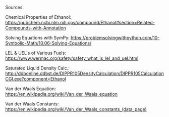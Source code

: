 Sources:

Chemical Properties of Ethanol: https://pubchem.ncbi.nlm.nih.gov/compound/Ethanol#section=Related-Compounds-with-Annotation


Solving Equations with SymPy: 	https://problemsolvingwithpython.com/10-Symbolic-Math/10.06-Solving-Equations/

LEL & UEL's of Various Fuels: 	https://www.wermac.org/safety/safety_what_is_lel_and_uel.html

Saturated Liquid Density Calc.: http://ddbonline.ddbst.de/DIPPR105DensityCalculation/DIPPR105CalculationCGI.exe?component=Ethanol

Van der Waals Equation:	       	https://en.wikipedia.org/wiki/Van_der_Waals_equation

Van der Waals Constants:	      https://en.wikipedia.org/wiki/Van_der_Waals_constants_(data_page)
